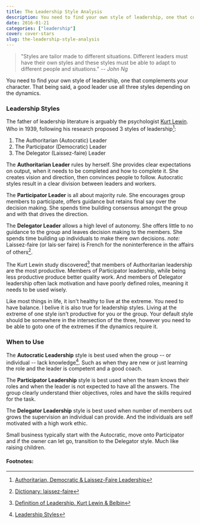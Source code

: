 ```yaml
---
title: The Leadership Style Analysis
description: You need to find your own style of leadership, one that complements your character. However, good leaders use all three styles depending on the dynamics.
date: 2016-01-21
categories: ["leadership"]
cover: cover-stars
slug: the-leadership-style-analysis
---
```


> "Styles are tailor made to different situations. Different leaders must have their own styles and these styles must be able to adapt to different people and situations."
> <cite> -- John Ng</cite>

You need to find your own style of leadership, one that complements your character. That being said, a good leader use all three styles depending on the dynamics.

### Leadership Styles

The father of leadership literature is arguably the psychologist [Kurt Lewin](https://en.wikipedia.org/wiki/Kurt_Lewin). Who in 1939, following his research proposed 3 styles of leadership[^enotes]:

1. The Authoritarian (Autocratic) Leader
2. The Participator (Democratic) Leader
3. The Delegator (Laissez-faire) Leader

The __Authoritarian Leader__ rules by herself. She provides clear expectations on output, when it needs to be completed and how to complete it. She creates vision and direction, then convinces people to follow. Autocratic styles result in a clear division between leaders and workers.

The __Participator Leader__ is all about majority rule. She encourages group members to participate, offers guidance but retains final say over the decision making. She spends time building consensus amongst the group and with that drives the direction.

The __Delegator Leader__ allows a high level of autonomy. She offers little to no guidance to the group and leaves decision making to the members. She spends time building up individuals to make there own decisions. _note:_ Laissez-faire (or lais·ser faire) is French for the noninterference in the affairs of others[^laissez-faire].

The Kurt Lewin study discovered[^definition-of-leadership] that members of Authoritarian leadership are the most productive. Members of Participator leadership, while being less productive produce better quality work. And members of Delegator leadership often lack motivation and have poorly defined roles, meaning it needs to be used wisely.

Like most things in life, it isn't healthy to live at the extreme. You need to have balance. I belive it is also true for leadership styles. Living at the extreme of one style isn't productive for you or the group. Your default style should be somewhere in the intersection of the three, however you need to be able to goto one of the extremes if the dynamics require it.

### When to Use

The __Autocratic Leadership__ style is best used when the group -- or individual -- lack knowledge[^leadership-styles]. Such as when they are new or just learning the role and the leader is competent and a good coach.

The __Participator Leadership__ style is best used when the team knows their roles and when the leader is not expected to have all the answers. The group clearly understand thier objectives, roles and have the skills required for the task.

The __Delegator Leadership__ style is best used when number of members out grows the supervision an individual can provide. And the individuals are self motivated with a high work ethic.

Small business typically start with the Autocratic, move onto Participator and if the owner can let go, transition to the Delegator style. Much like raising children.

#### Footnotes:
[^enotes]: [Authoritarian, Democratic & Laissez-Faire Leadership](http://www.enotes.com/research-starters/authoritarian-democratic-laissez-faire-leadership)
[^laissez-faire]: [Dictionary: laissez-faire](http://www.dictionary.com/browse/laissez-faire)
[^definition-of-leadership]: [Definition of Leadership. Kurt Lewin & Belbin](https://nofinchaos.wordpress.com/2012/03/07/definition-of-leadership-kurt-lewin/)
[^leadership-styles]: [Leadership Styles](http://www.nwlink.com/~donclark/leader/leadstl.html)
